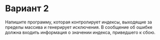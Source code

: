 # Вариант 2

Напишите программу, которая контролирует индексы, выходящие за пределы массива и генерирует исключения. В сообщение об ошибке должна входить информация о значении индекса, приведшего к сбою.
